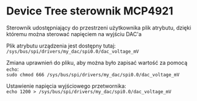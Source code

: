 # Device Tree sterownik MCP4921
Sterownik udostępniający do przestrzeni użytkownika plik atrybutu, dzięki któremu można sterować napięciem na wyjściu DAC'a

Plik atrybutu urządzenia jest dostępny tutaj:   
`/sys/bus/spi/drivers/my_dac/spi0.0/dac_voltage_mV`

Zmiana uprawnień do pliku, aby można było zapisać wartość za pomocą `echo`:   
`sudo chmod 666 /sys/bus/spi/drivers/my_dac/spi0.0/dac_voltage_mV`

Ustawienie napięcia wyjściowego przetwornika:   
`echo 1200 > /sys/bus/spi/drivers/my_dac/spi0.0/dac_voltage_mV`